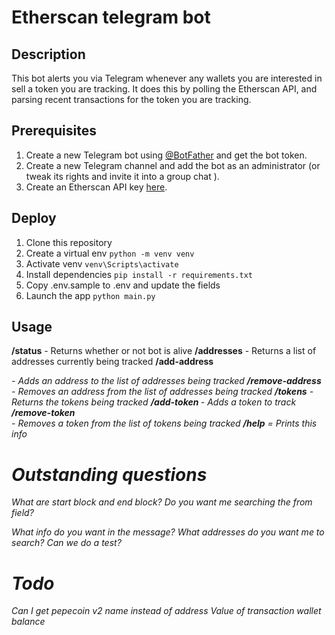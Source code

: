 # Etherscan telegram bot

## Description
This bot alerts you via Telegram whenever any wallets you are interested in sell a token you are tracking. It does this by polling the Etherscan API, and parsing recent transactions for the token you are tracking.

## Prerequisites
1. Create a new Telegram bot using [@BotFather](https://t.me/BotFather) and get the bot token.
1. Create a new Telegram channel and add the bot as an administrator (or tweak its rights and invite it into a group
   chat ).
1. Create an Etherscan API key [here](https://etherscan.io/myapikey).

## Deploy
1. Clone this repository
1. Create a virtual env `python -m venv venv`
1. Activate venv `venv\Scripts\activate`
1. Install dependencies `pip install -r requirements.txt`
1. Copy .env.sample to .env and update the fields
1. Launch the app `python main.py`

## Usage
**/status** - Returns whether or not bot is alive
**/addresses** - Returns a list of addresses currently being tracked
**/add-address <name> <address>** - Adds an address to the list of addresses being tracked
**/remove-address <name>** - Removes an address from the list of addresses being tracked
**/tokens** - Returns the tokens being tracked
**/add-token <emoji> <token-address>**  - Adds a token to track
**/remove-token <address>** - Removes a token from the list of tokens being tracked
**/help** = Prints this info

# Outstanding questions
What are start block and end block?
Do you want me searching the from field?

What info do you want in the message?
What addresses do you want me to search?
Can we do a test?

# Todo
Can I get pepecoin v2 name instead of address
Value of transaction
wallet balance